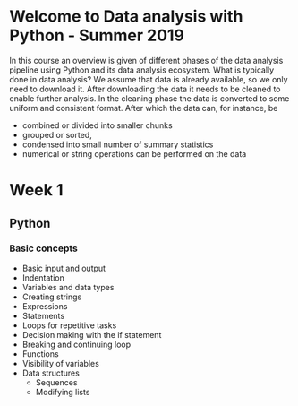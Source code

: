 # Welcome to Data analysis with Python - Summer 2019

In this course an overview is given of different phases of the data analysis pipeline using Python and its data analysis ecosystem. What is typically done in data analysis? We assume that data is already available, so we only need to download it. After downloading the data it needs to be cleaned to enable further analysis. In the cleaning phase the data is converted to some uniform and consistent format. After which the data can, for instance, be

  *  combined or divided into smaller chunks
  *  grouped or sorted,
  *  condensed into small number of summary statistics
  *  numerical or string operations can be performed on the data

# Week 1

## Python

### Basic concepts

* Basic input and output
* Indentation
* Variables and data types
* Creating strings
* Expressions
* Statements
* Loops for repetitive tasks
* Decision making with the if statement
* Breaking and continuing loop
* Functions
* Visibility of variables
* Data structures
  * Sequences
  * Modifying lists